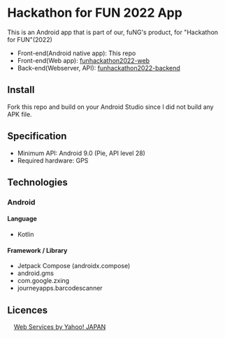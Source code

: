 # Hackathon for FUN 2022 App

This is an Android app that is part of our, fuNG's product, for "Hackathon for FUN"(2022)

- Front-end(Android native app): This repo
- Front-end(Web app): [funhackathon2022-web](https://github.com/fung-hackathon/funhackathon2022-web)
- Back-end(Webserver, API): [funhackathon2022-backend](https://github.com/fung-hackathon/funhackathon2022-backend)

## Install

Fork this repo and build on your Android Studio since I did not build any APK file.

## Specification

- Minimum API: Android 9.0 (Pie, API level 28)
- Required hardware: GPS

## Technologies

### Android

#### Language

- Kotlin

#### Framework / Library

- Jetpack Compose (androidx.compose)
- android.gms
- com.google.zxing
- journeyapps.barcodescanner

## Licences

<!-- Begin Yahoo! JAPAN Web Services Attribution Snippet -->
<span style="margin:15px 15px 15px 15px"><a href="https://developer.yahoo.co.jp/sitemap/">Web Services by Yahoo! JAPAN</a></span>
<!-- End Yahoo! JAPAN Web Services Attribution Snippet -->